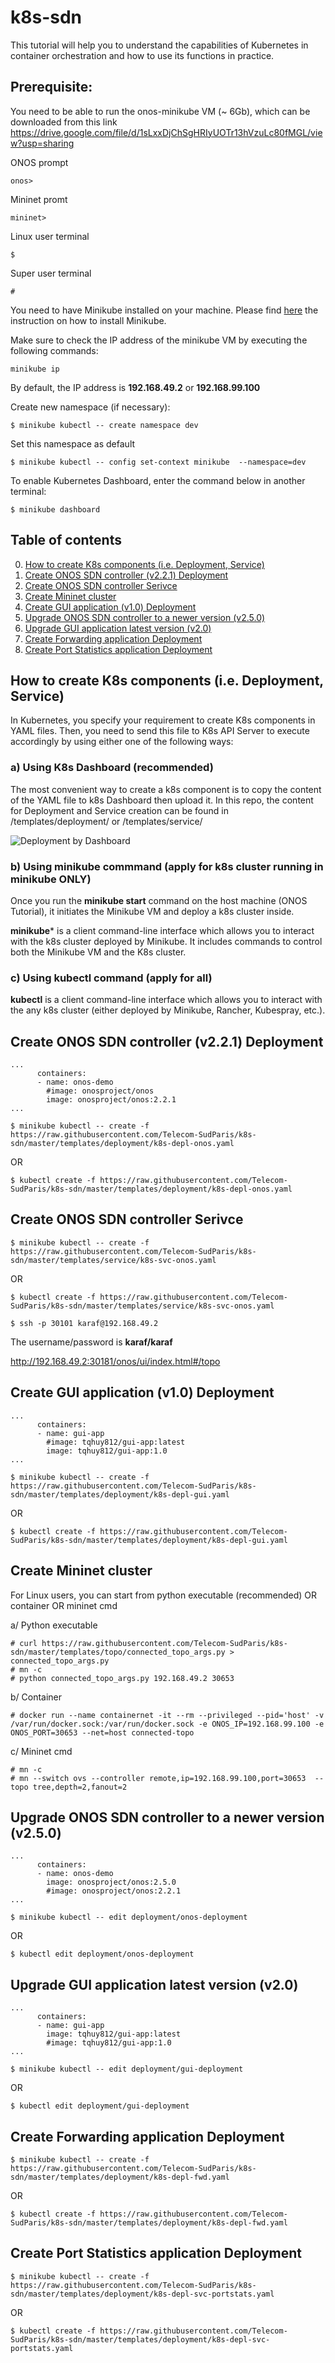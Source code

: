 # k8s-sdn
This tutorial will help you to understand the capabilities of Kubernetes in container orchestration and how to use its functions in practice.

## Prerequisite:
You need to be able to run the onos-minikube VM (~ 6Gb), which can be downloaded from this link https://drive.google.com/file/d/1sLxxDjChSgHRIyUOTr13hVzuLc80fMGL/view?usp=sharing

ONOS prompt
```
onos>
```

Mininet promt
```
mininet>
```

Linux user terminal
```
$
```

Super user terminal
```
#
```

You need to have Minikube installed on your machine. Please find [here](minikube-installation.md) the instruction on how to install Minikube.

Make sure to check the IP address of the minikube VM by executing the following commands:
```
minikube ip
```
By default, the IP address is **192.168.49.2** or **192.168.99.100**

Create new namespace (if necessary):
```
$ minikube kubectl -- create namespace dev
```
Set this namespace as default
```
$ minikube kubectl -- config set-context minikube  --namespace=dev
```

To enable Kubernetes Dashboard, enter the command below in another terminal:
```
$ minikube dashboard
```



## Table of contents
0. [How to create K8s components (i.e. Deployment, Service)](#how-to)
1. [Create ONOS SDN controller (v2.2.1) Deployment](#dpl-onos-221)
2. [Create ONOS SDN controller Serivce](#svc-onos)
3. [Create Mininet cluster](#dpl-mininet)
4. [Create GUI application (v1.0) Deployment](#dpl-gui-10)
5. [Upgrade ONOS SDN controller to a newer version (v2.5.0)](#dpl-onos-latest)
6. [Upgrade GUI application latest version (v2.0)](#dpl-gui-latest)
7. [Create Forwarding application Deployment](#dpl-fwd)
8. [Create Port Statistics application Deployment](#dpl-pst)

## How to create K8s components (i.e. Deployment, Service) <a name="how-to"></a>
In Kubernetes, you specify your requirement to create K8s components in YAML files. Then, you need to send this file to K8s API Server to execute accordingly by using either one of the following ways:

### a) Using K8s Dashboard (recommended)
The most convenient way to create a k8s component is to copy the content of the YAML file to k8s Dashboard then upload it. In this repo, the content for Deployment and Service creation can be found in /templates/deployment/ or /templates/service/

![Deployment by Dashboard](https://user-images.githubusercontent.com/15526152/77160326-64b6b680-6aa7-11ea-80d4-81522bef8692.png?raw=true)

### b) Using minikube commmand (apply for k8s cluster running in minikube ONLY)
Once you run the **minikube start** command on the host machine (ONOS Tutorial), it initiates the Minikube VM and deploy a k8s cluster inside. 

**minikube*** is a client command-line interface which allows you to interact with the k8s cluster deployed by Minikube. It includes commands to control both the Minikube VM and the K8s cluster.


### c) Using kubectl command (apply for all)
**kubectl** is a client command-line interface which allows you to interact with the any k8s cluster (either deployed by Minikube, Rancher, Kubespray, etc.). 


## Create ONOS SDN controller (v2.2.1) Deployment <a name="dpl-onos-221"></a>
```
...
      containers:
      - name: onos-demo
        #image: onosproject/onos
        image: onosproject/onos:2.2.1
...
```
```
$ minikube kubectl -- create -f https://raw.githubusercontent.com/Telecom-SudParis/k8s-sdn/master/templates/deployment/k8s-depl-onos.yaml
```

OR
```
$ kubectl create -f https://raw.githubusercontent.com/Telecom-SudParis/k8s-sdn/master/templates/deployment/k8s-depl-onos.yaml
```

## Create ONOS SDN controller Serivce <a name="svc-onos"></a>

```
$ minikube kubectl -- create -f https://raw.githubusercontent.com/Telecom-SudParis/k8s-sdn/master/templates/service/k8s-svc-onos.yaml
```
OR
```
$ kubectl create -f https://raw.githubusercontent.com/Telecom-SudParis/k8s-sdn/master/templates/service/k8s-svc-onos.yaml
```
```
$ ssh -p 30101 karaf@192.168.49.2
```
The username/password is **karaf/karaf**

http://192.168.49.2:30181/onos/ui/index.html#/topo

## Create GUI application (v1.0) Deployment <a name="dpl-gui-10"></a>
```
...
      containers:
      - name: gui-app
        #image: tqhuy812/gui-app:latest
        image: tqhuy812/gui-app:1.0
...
```
```
$ minikube kubectl -- create -f https://raw.githubusercontent.com/Telecom-SudParis/k8s-sdn/master/templates/deployment/k8s-depl-gui.yaml
```
OR
```
$ kubectl create -f https://raw.githubusercontent.com/Telecom-SudParis/k8s-sdn/master/templates/deployment/k8s-depl-gui.yaml
```

## Create Mininet cluster <a name="dpl-mininet"></a>



For Linux users, you can start from python executable (recommended) OR container OR mininet cmd

a/ Python executable
```
# curl https://raw.githubusercontent.com/Telecom-SudParis/k8s-sdn/master/templates/topo/connected_topo_args.py > connected_topo_args.py
# mn -c
# python connected_topo_args.py 192.168.49.2 30653
```
b/ Container
```
# docker run --name containernet -it --rm --privileged --pid='host' -v /var/run/docker.sock:/var/run/docker.sock -e ONOS_IP=192.168.99.100 -e ONOS_PORT=30653 --net=host connected-topo
```
c/ Mininet cmd
```
# mn -c
# mn --switch ovs --controller remote,ip=192.168.99.100,port=30653  --topo tree,depth=2,fanout=2
```

## Upgrade ONOS SDN controller to a newer version (v2.5.0) <a name="dpl-onos-latest"></a>

```
...
      containers:
      - name: onos-demo
        image: onosproject/onos:2.5.0
        #image: onosproject/onos:2.2.1
...
```
```
$ minikube kubectl -- edit deployment/onos-deployment
```
OR
```
$ kubectl edit deployment/onos-deployment
```

## Upgrade GUI application latest version (v2.0) <a name="dpl-gui-latest"></a>

```
...
      containers:
      - name: gui-app
        image: tqhuy812/gui-app:latest
        #image: tqhuy812/gui-app:1.0
...
```
```
$ minikube kubectl -- edit deployment/gui-deployment
```
OR
```
$ kubectl edit deployment/gui-deployment
```

## Create Forwarding application Deployment <a name="dpl-fwd"></a>
```
$ minikube kubectl -- create -f https://raw.githubusercontent.com/Telecom-SudParis/k8s-sdn/master/templates/deployment/k8s-depl-fwd.yaml

```
OR
```
$ kubectl create -f https://raw.githubusercontent.com/Telecom-SudParis/k8s-sdn/master/templates/deployment/k8s-depl-fwd.yaml
```

## Create Port Statistics application Deployment <a name="dpl-pst"></a>
```
$ minikube kubectl -- create -f https://raw.githubusercontent.com/Telecom-SudParis/k8s-sdn/master/templates/deployment/k8s-depl-svc-portstats.yaml

```
OR
```
$ kubectl create -f https://raw.githubusercontent.com/Telecom-SudParis/k8s-sdn/master/templates/deployment/k8s-depl-svc-portstats.yaml
```
